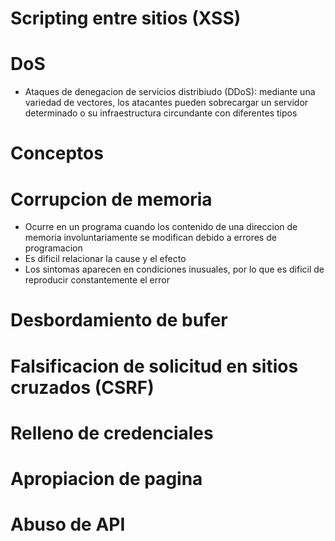 # Scripting entre sitios (XSS)

# DoS

* Ataques de denegacion de servicios distribiudo (DDoS): mediante una variedad de vectores, los atacantes pueden sobrecargar un servidor determinado o su infraestructura circundante con diferentes tipos

# Conceptos

# Corrupcion de memoria

* Ocurre en un programa cuando los contenido de una direccion de memoria involuntariamente se modifican debido a errores de programacion
* Es dificil relacionar la cause y el efecto
* Los sintomas aparecen en condiciones inusuales, por lo que es dificil de reproducir constantemente el error
# Desbordamiento de bufer
# Falsificacion de solicitud en sitios cruzados (CSRF)
# Relleno de credenciales
# Apropiacion de pagina
# Abuso de API
